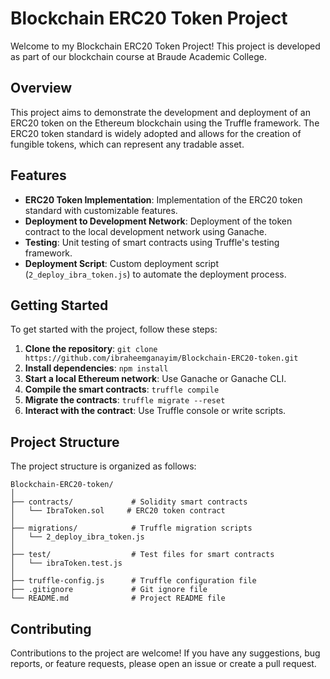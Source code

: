 # Blockchain ERC20 Token Project

Welcome to my Blockchain ERC20 Token Project! This project is developed as part of our blockchain course at Braude Academic College.

## Overview

This project aims to demonstrate the development and deployment of an ERC20 token on the Ethereum blockchain using the Truffle framework. The ERC20 token standard is widely adopted and allows for the creation of fungible tokens, which can represent any tradable asset.

## Features

- **ERC20 Token Implementation**: Implementation of the ERC20 token standard with customizable features.
- **Deployment to Development Network**: Deployment of the token contract to the local development network using Ganache.
- **Testing**: Unit testing of smart contracts using Truffle's testing framework.
- **Deployment Script**: Custom deployment script (`2_deploy_ibra_token.js`) to automate the deployment process.

## Getting Started

To get started with the project, follow these steps:

1. **Clone the repository**: `git clone https://github.com/ibraheemganayim/Blockchain-ERC20-token.git`
2. **Install dependencies**: `npm install`
3. **Start a local Ethereum network**: Use Ganache or Ganache CLI.
4. **Compile the smart contracts**: `truffle compile`
5. **Migrate the contracts**: `truffle migrate --reset`
6. **Interact with the contract**: Use Truffle console or write scripts.

## Project Structure

The project structure is organized as follows:

```
Blockchain-ERC20-token/
│
├── contracts/             # Solidity smart contracts
│   └── IbraToken.sol     # ERC20 token contract
│
├── migrations/            # Truffle migration scripts
│   └── 2_deploy_ibra_token.js
│
├── test/                  # Test files for smart contracts
│   └── ibraToken.test.js
│
├── truffle-config.js      # Truffle configuration file
├── .gitignore             # Git ignore file
└── README.md              # Project README file
```

## Contributing

Contributions to the project are welcome! If you have any suggestions, bug reports, or feature requests, please open an issue or create a pull request.
